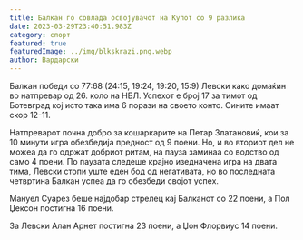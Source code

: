 ```yaml
---
title: Балкан го совлада освојувачот на Купот со 9 разлика
date: 2023-03-29T23:40:51.983Z
category: спорт
featured: true
featuredImage: ../img/blkskrazi.png.webp
author: Вардарски
---
```


Балкан победи со 77:68 (24:15, 19:24, 19:20, 15:9) Левски како домаќин во натпревар од 26. коло на НБЛ. Успехот е број 17 за тимот од Ботевград кој исто така има 6 порази на своето конто. Сините имаат скор 12-11.

Натпреварот почна добро за кошаркарите на Петар Златановиќ, кои за 10 минути игра обезбедија предност од 9 поени. Но, и во вториот дел не можеа да го одржат добриот ритам, на пауза заминаа со водство од само 4 поени. По паузата следеше крајно изедначена игра на двата тима, Левски стопи уште еден бод од негативата, но во последната четвртина Балкан успеа да го обезбеди својот успех.

Мануел Суарез беше најдобар стрелец кај Балканот со 22 поени, а Пол Џексон постигна 16 поени.

За Левски Алан Арнет постигна 23 поени, а Џон Флорвиус 14 поени.
